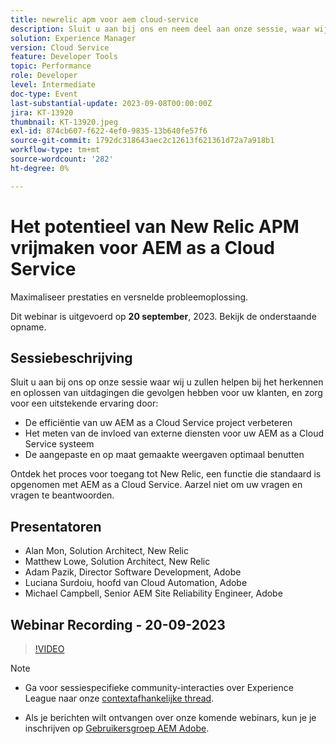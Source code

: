 ```yaml
---
title: newrelic apm voor aem cloud-service
description: Sluit u aan bij ons en neem deel aan onze sessie, waar wij u zullen helpen bij het herkennen en oplossen van uitdagingen die uw eindgebruikersklanten beïnvloeden, het verzekeren van een uitstekende ervaring door de efficiency van uw AEM as a Cloud Service Project te verbeteren, de invloed van de externe diensten voor uw AEM as a Cloud Service systeem te meten, en het maken van de maximaal aangepaste en op maat gemaakte meningen. Ontdek het proces voor toegang tot New Relic, een functie die standaard is opgenomen met AEM as a Cloud Service. Aarzel niet om uw vragen en vragen te beantwoorden.
solution: Experience Manager
version: Cloud Service
feature: Developer Tools
topic: Performance
role: Developer
level: Intermediate
doc-type: Event
last-substantial-update: 2023-09-08T00:00:00Z
jira: KT-13920
thumbnail: KT-13920.jpeg
exl-id: 874cb607-f622-4ef0-9835-13b640fe57f6
source-git-commit: 1792dc318643aec2c12613f621361d72a7a918b1
workflow-type: tm+mt
source-wordcount: '282'
ht-degree: 0%

---
```


# Het potentieel van New Relic APM vrijmaken voor AEM as a Cloud Service

Maximaliseer prestaties en versnelde probleemoplossing.

Dit webinar is uitgevoerd op **20 september**, 2023. Bekijk de onderstaande opname.

## Sessiebeschrijving

Sluit u aan bij ons op onze sessie waar wij u zullen helpen bij het herkennen en oplossen van uitdagingen die gevolgen hebben voor uw klanten, en zorg voor een uitstekende ervaring door:

* De efficiëntie van uw AEM as a Cloud Service project verbeteren
* Het meten van de invloed van externe diensten voor uw AEM as a Cloud Service systeem
* De aangepaste en op maat gemaakte weergaven optimaal benutten

Ontdek het proces voor toegang tot New Relic, een functie die standaard is opgenomen met AEM as a Cloud Service. Aarzel niet om uw vragen en vragen te beantwoorden.

## Presentatoren

* Alan Mon, Solution Architect, New Relic
* Matthew Lowe, Solution Architect, New Relic
* Adam Pazik, Director Software Development, Adobe
* Luciana Surdoiu, hoofd van Cloud Automation, Adobe
* Michael Campbell, Senior AEM Site Reliability Engineer, Adobe

## Webinar Recording - 20-09-2023

>[!VIDEO](https://video.tv.adobe.com/v/3424439/)

>[!NOTE]
>
>* Ga voor sessiespecifieke community-interacties over Experience League naar onze [contextafhankelijke thread](https://adobe.ly/3sV67N5).
>
>* Als je berichten wilt ontvangen over onze komende webinars, kun je je inschrijven op [Gebruikersgroep AEM Adobe](https://aem-augs.adobe.com/).
